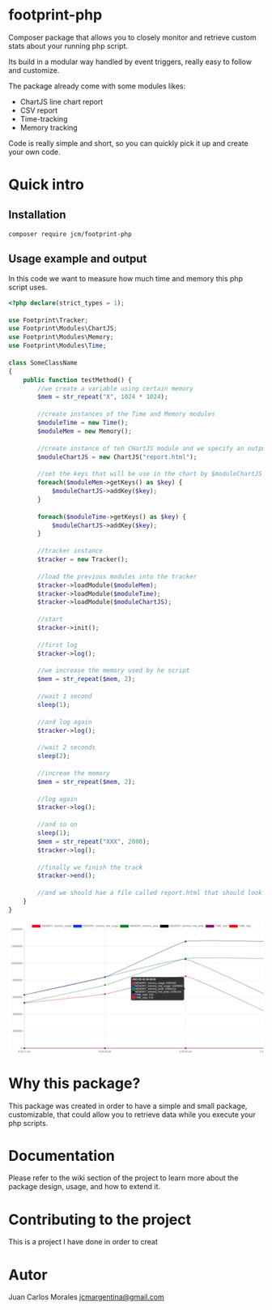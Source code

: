 # footprint-php

Composer package that allows you to closely monitor and retrieve custom stats about your running php script.

Its build in a modular way handled by event triggers, really easy to follow and customize.

The package already come with some modules likes:

-   ChartJS line chart report
-   CSV report
-   Time-tracking
-   Memory tracking

Code is really simple and short, so you can quickly pick it up and create your own code.

# Quick intro

## Installation

```
composer require jcm/footprint-php
```

## Usage example and output

In this code we want to measure how much time and memory this php script uses.


```php
<?php declare(strict_types = 1);

use Footprint\Tracker;
use Footprint\Modules\ChartJS;
use Footprint\Modules\Memory;
use Footprint\Modules\Time;

class SomeClassName 
{
    public function testMethod() {
        //we create a variable using certain memory
        $mem = str_repeat("X", 1024 * 1024);
        
        //create instances of the Time and Memory modules
        $moduleTime = new Time();
        $moduleMem = new Memory();
        
        //create instance of teh CHartJS module and we specify an output file (report)
        $moduleChartJS = new ChartJS("report.html");

        //set the keys that will be use in the chart by $moduleChartJS
        foreach($moduleMem->getKeys() as $key) {
            $moduleChartJS->addKey($key);
        }

        foreach($moduleTime->getKeys() as $key) {
            $moduleChartJS->addKey($key);
        }
        
        //tracker instance
        $tracker = new Tracker();
        
        //load the previous modules into the tracker
        $tracker->loadModule($moduleMem);
        $tracker->loadModule($moduleTime);
        $tracker->loadModule($moduleChartJS);
        
        //start
        $tracker->init();
        
        //first log
        $tracker->log();
        
        //we increase the memory used by he script
        $mem = str_repeat($mem, 2);
        
        //wait 1 second
        sleep(1);
        
        //and log again
        $tracker->log();
        
        //wait 2 seconds
        sleep(2);
        
        //increae the memory
        $mem = str_repeat($mem, 2);
        
        //log again
        $tracker->log();
        
        //and so on
        sleep(1);
        $mem = str_repeat("XXX", 2000);
        $tracker->log();
        
        //finally we finish the track
        $tracker->end();
        
        //and we should hae a file called report.html that should look something like the next screenshot
    }
}
```

![Output report using ChartJS](https://github.com/juan-morales/footprint-php/blob/main/output_example.jpg "Output with ChartJS")


# Why this package?

This package was created in order to have a simple and small package, customizable, that could allow you to retrieve data while you execute your php scripts.

# Documentation

Please refer to the wiki section of the project to learn more about the package design, usage, and how to extend it.

# Contributing to the project

This is a project I have done in order to creat

# Autor

Juan Carlos Morales <jcmargentina@gmail.com>
